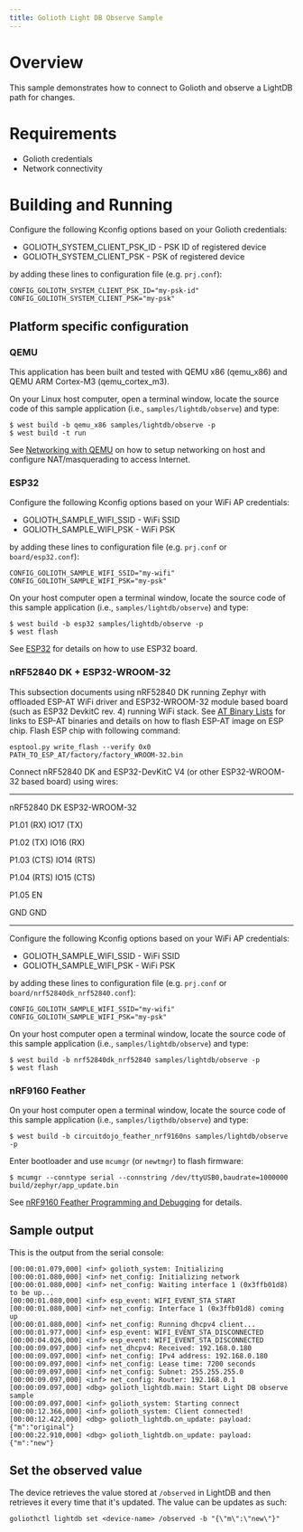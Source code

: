 ```yaml
---
title: Golioth Light DB Observe Sample
---
```


# Overview

This sample demonstrates how to connect to Golioth and observe a LightDB
path for changes.

# Requirements

-   Golioth credentials
-   Network connectivity

# Building and Running

Configure the following Kconfig options based on your Golioth
credentials:

-   GOLIOTH_SYSTEM_CLIENT_PSK_ID - PSK ID of registered device
-   GOLIOTH_SYSTEM_CLIENT_PSK - PSK of registered device

by adding these lines to configuration file (e.g. `prj.conf`):

``` {.cfg}
CONFIG_GOLIOTH_SYSTEM_CLIENT_PSK_ID="my-psk-id"
CONFIG_GOLIOTH_SYSTEM_CLIENT_PSK="my-psk"
```

## Platform specific configuration

### QEMU

This application has been built and tested with QEMU x86 (qemu_x86) and
QEMU ARM Cortex-M3 (qemu_cortex_m3).

On your Linux host computer, open a terminal window, locate the source
code of this sample application (i.e., `samples/lightdb/observe`) and
type:

``` {.console}
$ west build -b qemu_x86 samples/lightdb/observe -p
$ west build -t run
```

See [Networking with
QEMU](https://docs.zephyrproject.org/latest/guides/networking/qemu_setup.html#networking-with-qemu)
on how to setup networking on host and configure NAT/masquerading to
access Internet.

### ESP32

Configure the following Kconfig options based on your WiFi AP
credentials:

-   GOLIOTH_SAMPLE_WIFI_SSID - WiFi SSID
-   GOLIOTH_SAMPLE_WIFI_PSK - WiFi PSK

by adding these lines to configuration file (e.g. `prj.conf` or
`board/esp32.conf`):

``` {.cfg}
CONFIG_GOLIOTH_SAMPLE_WIFI_SSID="my-wifi"
CONFIG_GOLIOTH_SAMPLE_WIFI_PSK="my-psk"
```

On your host computer open a terminal window, locate the source code of
this sample application (i.e., `samples/lightdb/observe`) and type:

``` {.console}
$ west build -b esp32 samples/lightdb/observe -p
$ west flash
```

See
[ESP32](https://docs.zephyrproject.org/latest/boards/xtensa/esp32/doc/index.html)
for details on how to use ESP32 board.

### nRF52840 DK + ESP32-WROOM-32

This subsection documents using nRF52840 DK running Zephyr with
offloaded ESP-AT WiFi driver and ESP32-WROOM-32 module based board (such
as ESP32 DevkitC rev. 4) running WiFi stack. See [AT Binary
Lists](https://docs.espressif.com/projects/esp-at/en/latest/AT_Binary_Lists/index.html)
for links to ESP-AT binaries and details on how to flash ESP-AT image on
ESP chip. Flash ESP chip with following command:

``` {.console}
esptool.py write_flash --verify 0x0 PATH_TO_ESP_AT/factory/factory_WROOM-32.bin
```

Connect nRF52840 DK and ESP32-DevKitC V4 (or other ESP32-WROOM-32 based
board) using wires:

  ----------- ----------------
  nRF52840 DK ESP32-WROOM-32

  P1.01 (RX)  IO17 (TX)

  P1.02 (TX)  IO16 (RX)

  P1.03 (CTS) IO14 (RTS)

  P1.04 (RTS) IO15 (CTS)

  P1.05       EN

  GND         GND
  ----------- ----------------

Configure the following Kconfig options based on your WiFi AP
credentials:

-   GOLIOTH_SAMPLE_WIFI_SSID - WiFi SSID
-   GOLIOTH_SAMPLE_WIFI_PSK - WiFi PSK

by adding these lines to configuration file (e.g. `prj.conf` or
`board/nrf52840dk_nrf52840.conf`):

``` {.cfg}
CONFIG_GOLIOTH_SAMPLE_WIFI_SSID="my-wifi"
CONFIG_GOLIOTH_SAMPLE_WIFI_PSK="my-psk"
```

On your host computer open a terminal window, locate the source code of
this sample application (i.e., `samples/lightdb/observe`) and type:

``` {.console}
$ west build -b nrf52840dk_nrf52840 samples/lightdb/observe -p
$ west flash
```

### nRF9160 Feather

On your host computer open a terminal window, locate the source code of
this sample application (i.e., `samples/ligthdb/observe`) and type:

``` {.console}
$ west build -b circuitdojo_feather_nrf9160ns samples/lightdb/observe -p
```

Enter bootloader and use `mcumgr` (or `newtmgr`) to flash firmware:

``` {.console}
$ mcumgr --conntype serial --connstring /dev/ttyUSB0,baudrate=1000000 build/zephyr/app_update.bin
```

See [nRF9160 Feather Programming and
Debugging](https://docs.jaredwolff.com/nrf9160-programming-and-debugging.html)
for details.

## Sample output

This is the output from the serial console:

``` {.console}
[00:00:01.079,000] <inf> golioth_system: Initializing
[00:00:01.080,000] <inf> net_config: Initializing network
[00:00:01.080,000] <inf> net_config: Waiting interface 1 (0x3ffb01d8) to be up...
[00:00:01.080,000] <inf> esp_event: WIFI_EVENT_STA_START
[00:00:01.080,000] <inf> net_config: Interface 1 (0x3ffb01d8) coming up
[00:00:01.080,000] <inf> net_config: Running dhcpv4 client...
[00:00:01.977,000] <inf> esp_event: WIFI_EVENT_STA_DISCONNECTED
[00:00:04.026,000] <inf> esp_event: WIFI_EVENT_STA_DISCONNECTED
[00:00:09.097,000] <inf> net_dhcpv4: Received: 192.168.0.180
[00:00:09.097,000] <inf> net_config: IPv4 address: 192.168.0.180
[00:00:09.097,000] <inf> net_config: Lease time: 7200 seconds
[00:00:09.097,000] <inf> net_config: Subnet: 255.255.255.0
[00:00:09.097,000] <inf> net_config: Router: 192.168.0.1
[00:00:09.097,000] <dbg> golioth_lightdb.main: Start Light DB observe sample
[00:00:09.097,000] <inf> golioth_system: Starting connect
[00:00:12.366,000] <inf> golioth_system: Client connected!
[00:00:12.422,000] <dbg> golioth_lightdb.on_update: payload: {"m":"original"}
[00:00:22.910,000] <dbg> golioth_lightdb.on_update: payload: {"m":"new"}
```

## Set the observed value

The device retrieves the value stored at `/observed` in LightDB and then
retrieves it every time that it\'s updated. The value can be updates as
such:

``` {.console}
goliothctl lightdb set <device-name> /observed -b "{\"m\":\"new\"}"
```
